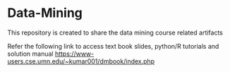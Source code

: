 # Data-Mining
This repository is created to share the data mining course related artifacts 

Refer the following link to access text book slides, python/R tutorials and solution manual 
https://www-users.cse.umn.edu/~kumar001/dmbook/index.php
